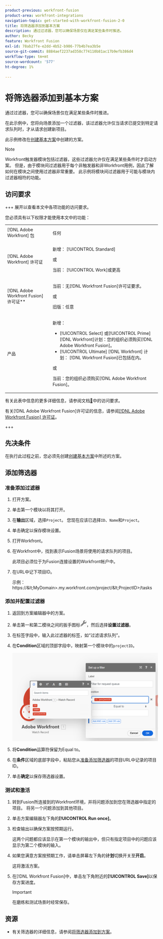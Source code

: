 ```yaml
---
product-previous: workfront-fusion
product-area: workfront-integrations
navigation-topic: get-started-with-workfront-fusion-2-0
title: 将筛选器添加到基本方案
description: 通过过滤器，您可以确保场景仅在满足某些条件时推进。
author: Becky
feature: Workfront Fusion
exl-id: 78ab27fe-e2dd-4b52-b986-77b4b7ea3b5e
source-git-commit: 8884aef2237ad358c774110b81ac17b9efb386d4
workflow-type: tm+mt
source-wordcount: '577'
ht-degree: 1%

---
```


# 将筛选器添加到基本方案

通过过滤器，您可以确保场景仅在满足某些条件时推进。

在此示例中，您将向场景添加一个过滤器，该过滤器允许仅当请求已提交到特定请求队列时，才从请求创建新项目。

此示例修改在[创建基本方案](/help/workfront-fusion/build-practice-scenarios/create-basic-scenario.md)中创建的方案。

>[!NOTE]
>
>Workfront触发器模块包括过滤器，这些过滤器允许仅在满足某些条件时才启动方案。 但是，由于模块间过滤器用于每个非触发器和非Workfront用例，因此了解如何在模块之间使用过滤器非常重要。 此示例将模块间过滤器用于可能与模块内过滤器相符的功能。

## 访问要求

+++ 展开以查看本文中各项功能的访问要求。

您必须具有以下权限才能使用本文中的功能：

<table style="table-layout:auto">
 <col> 
 <col> 
 <tbody> 
  <tr> 
   <td role="rowheader">[!DNL Adobe Workfront] 包</td> 
   <td> <p>任何</p> </td> 
  </tr> 
  <tr data-mc-conditions=""> 
   <td role="rowheader">[!DNL Adobe Workfront] 许可证</td> 
   <td> <p>新增： [!UICONTROL Standard]</p><p>或</p><p>当前： [!UICONTROL Work]或更高</p> </td> 
  </tr> 
  <tr> 
   <td role="rowheader">[!DNL Adobe Workfront Fusion] 许可证**</td> 
   <td>
   <p>当前：无[!DNL Workfront Fusion]许可证要求。</p>
   <p>或</p>
   <p>旧版：任意 </p>
   </td> 
  </tr> 
  <tr> 
   <td role="rowheader">产品</td> 
   <td>
   <p>新增：</p> <ul><li>[!UICONTROL Select] 或[!UICONTROL Prime] [!DNL Workfront]计划：您的组织必须购买[!DNL Adobe Workfront Fusion]。</li><li>[!UICONTROL Ultimate] [!DNL Workfront] 计划： [!DNL Workfront Fusion]已包括在内。</li></ul>
   <p>或</p>
   <p>当前：您的组织必须购买[!DNL Adobe Workfront Fusion]。</p>
   </td> 
  </tr>
 </tbody> 
</table>

有关此表中信息的更多详细信息，请参阅文档[&#128279;](/help/workfront-fusion/references/licenses-and-roles/access-level-requirements-in-documentation.md)中的访问要求。

有关[!DNL Adobe Workfront Fusion]许可证的信息，请参阅[[!DNL Adobe Workfront Fusion] 许可证](/help/workfront-fusion/set-up-and-manage-workfront-fusion/licensing-operations-overview/license-automation-vs-integration.md)。

+++

## 先决条件

在执行此过程之前，您必须先创建[创建基本方案](/help/workfront-fusion/build-practice-scenarios/create-basic-scenario.md)中所述的方案。

## 添加筛选器

### 准备添加过滤器

1. 打开方案。
1. 单击第一个模块以将其打开。
1. 在&#x200B;**输出**&#x200B;区域，选择`Project`。
您现在应该已选择`ID`、`Name`和`Project`。
1. 单击确定以保存模块设置。
1. 打开Workfront。
1. 在Workfront中，找到表示Fusion场景将使用的请求队列的项目。

   此项目必须位于为Fusion连接设置的Workfront帐户中。

1. 在URL中记下项目ID。

   示例： https://\&lt;MyDomain\>.my.workfront.com/project/\&lt;ProjectID\>/tasks

### 添加并配置过滤器

1. 返回到方案编辑器中的方案。
1. 单击第一和第二模块之间的扳手图标![扳手图标](assets/wrench-icon.png)，然后选择&#x200B;**设置过滤器**。
1. 在标签字段中，输入此过滤器的标签，如“过滤请求队列”。
1. 在&#x200B;**Condition**&#x200B;区域的顶部字段中，映射第一个模块中的`projectID`。

   ![映射项目ID](assets/map-proj-id.png)
1. 将&#x200B;**Condition**&#x200B;运算符保留为Equal to。
1. 在&#x200B;**条件**&#x200B;区域的底部字段中，粘贴您从[准备添加筛选器](#prepare-to-add-the-filter)的项目URL中记录的项目ID。
1. 单击&#x200B;**确定**&#x200B;以保存筛选器设置。

### 测试和激活

1. 转到Fusion所连接到的Workfront环境，并将问题添加到您在筛选器中指定的项目。 将另一个问题添加到其他项目。
1. 单击方案编辑器左下角的&#x200B;**[!UICONTROL Run once]**。
1. 检查输出以确保方案按预期运行。

   这两个问题都应该显示在第一个模块的输出中，但只有指定项目中的问题应该显示为第二个模块的输入。
1. 如果您满意方案按预期工作，请单击屏幕左下角的&#x200B;**计划**&#x200B;切换开关至&#x200B;**开启**。

   这将激活方案。
1. 在[!DNL Workfront Fusion]中，单击左下角附近的&#x200B;**[!UICONTROL Save]**&#x200B;以保存方案进度。

   >[!IMPORTANT]
   >
   >在磨练和测试场景时经常保存。

## 资源

* 有关筛选器的详细信息，请参阅[将筛选器添加到方案](/help/workfront-fusion/create-scenarios/add-modules/add-a-filter-to-a-scenario.md)。
